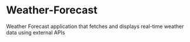 # Weather-Forecast
Weather Forecast application that fetches and displays real-time weather data using external APIs
